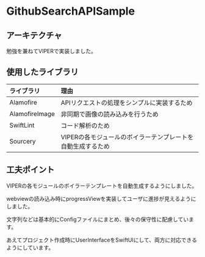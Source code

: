 # GithubSearchAPISample

## アーキテクチャ
勉強を兼ねてVIPERで実装しました。


## 使用したライブラリ

|ライブラリ|理由|
|:-|:-|
|Alamofire|APIリクエストの処理をシンプルに実装するため|
|AlamofireImage|非同期で画像の読み込みを行うため|
|SwiftLint|コード解析のため|
|Sourcery|VIPERの各モジュールのボイラーテンプレートを自動生成するため|


## 工夫ポイント

VIPERの各モジュールのボイラーテンプレートを自動生成するようにしました。

webviewの読み込み時にprogressViewを実装してユーザに進捗が見えるようにしました。

文字列などは基本的にConfigファイルにまとめ、後々の保守性に配慮しています。

あえてプロジェクト作成時にUserInterfaceをSwiftUIにして、両方に対応できるようにしています。

